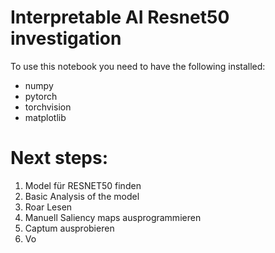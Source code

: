 # Interpretable AI Resnet50 investigation

To use this notebook you need to have the following installed:
- numpy
- pytorch
- torchvision
- matplotlib

# Next steps:
1. Model für RESNET50 finden
2. Basic Analysis of the model
3. Roar Lesen
4. Manuell Saliency maps ausprogrammieren
5. Captum ausprobieren
6. Vo